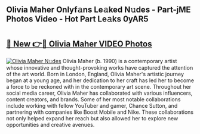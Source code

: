 ## Olivia Maher Onlyf𝚊ns Le𝚊ked N𝚞des - Part-jME Photos Video - Hot Part Le𝚊ks 0yAR5

# <h2><a href="http://ab88501.deff.icu/?id=Olivia+Maher">🔗 New 👉🔴 Olivia Maher VIDEO Photos</a></h2>

[![Olivia Maher N𝚞des](https://i.imgur.com/rIISA9y.gif)](http://ab88501.deff.icu/?id=Olivia+Maher)
Olivia Maher (b. 1990) is a contemporary artist whose innovative and thought-provoking works have captured the attention of the art world. Born in London, England, Olivia Maher's artistic journey began at a young age, and her dedication to her craft has led her to become a force to be reckoned with in the contemporary art scene. Throughout her social media career, Olivia Maher has collaborated with various influencers, content creators, and brands. Some of her most notable collaborations include working with fellow YouTuber and gamer, Chance Sutton, and partnering with companies like Boost Mobile and Nike. These collaborations not only helped expand her reach but also allowed her to explore new opportunities and creative avenues.
